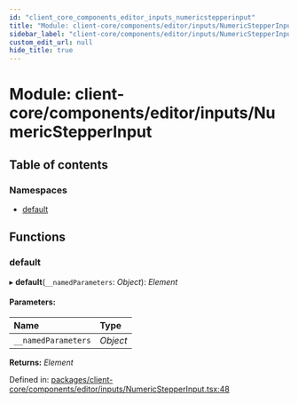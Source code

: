 ```yaml
---
id: "client_core_components_editor_inputs_numericstepperinput"
title: "Module: client-core/components/editor/inputs/NumericStepperInput"
sidebar_label: "client-core/components/editor/inputs/NumericStepperInput"
custom_edit_url: null
hide_title: true
---
```


# Module: client-core/components/editor/inputs/NumericStepperInput

## Table of contents

### Namespaces

- [default](client_core_components_editor_inputs_numericstepperinput.default.md)

## Functions

### default

▸ **default**(`__namedParameters`: *Object*): *Element*

#### Parameters:

Name | Type |
:------ | :------ |
`__namedParameters` | *Object* |

**Returns:** *Element*

Defined in: [packages/client-core/components/editor/inputs/NumericStepperInput.tsx:48](https://github.com/xr3ngine/xr3ngine/blob/5a0f83ed8/packages/client-core/components/editor/inputs/NumericStepperInput.tsx#L48)
